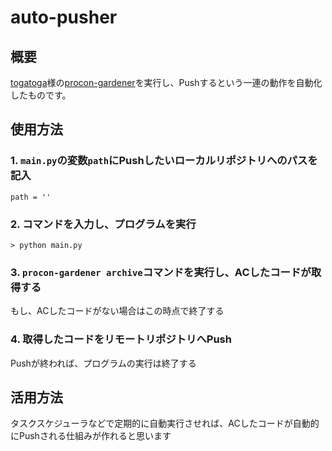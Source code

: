 # auto-pusher
## 概要
[togatoga](https://github.com/togatoga)様の[procon-gardener](https://github.com/togatoga/procon-gardener)を実行し、Pushするという一連の動作を自動化したものです。

## 使用方法
### 1. `main.py`の変数`path`にPushしたいローカルリポジトリへのパスを記入
```
path = ''
```
### 2. コマンドを入力し、プログラムを実行
```
> python main.py
```
### 3. `procon-gardener archive`コマンドを実行し、ACしたコードが取得する
もし、ACしたコードがない場合はこの時点で終了する
### 4. 取得したコードをリモートリポジトリへPush
Pushが終われば、プログラムの実行は終了する

## 活用方法
タスクスケジューラなどで定期的に自動実行させれば、ACしたコードが自動的にPushされる仕組みが作れると思います


